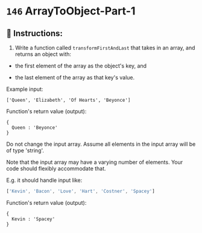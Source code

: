 # `146` ArrayToObject-Part-1

## 📝 Instructions:

1. Write a function called `transformFirstAndLast` that takes in an array, and returns an object with: 

+ the first element of the array as the object's key, and 

+ the last element of the array as that key's value.

 Example input:

 ```Js
['Queen', 'Elizabeth', 'Of Hearts', 'Beyonce']
```

Function's return value (output):

```Js
{
  Queen : 'Beyonce'
}
```

 Do not change the input array. Assume all elements in the input array will be of type 'string'.

Note that the input array may have a varying number of elements. Your code should flexibly accommodate that.

E.g. it should handle input like:

```js
['Kevin', 'Bacon', 'Love', 'Hart', 'Costner', 'Spacey']
```

Function's return value (output):

```Js
{
  Kevin : 'Spacey'
}
```